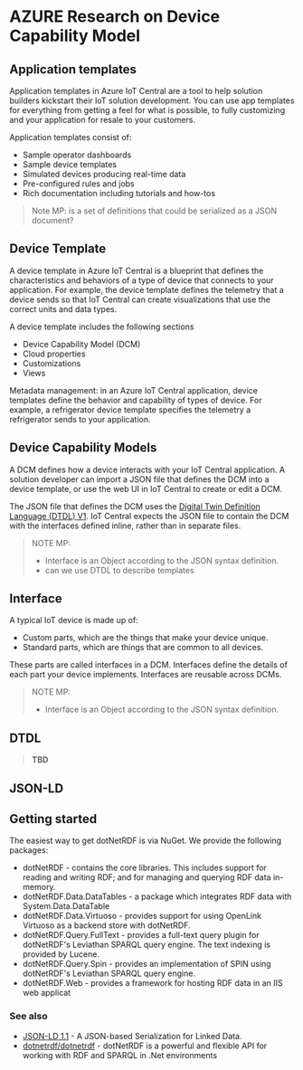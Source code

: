 # AZURE Research on Device Capability Model

## Application templates

Application templates in Azure IoT Central are a tool to help solution builders kickstart their IoT solution development. You can use app templates for everything from getting a feel for what is possible, to fully customizing and your application for resale to your customers.

Application templates consist of:

- Sample operator dashboards
- Sample device templates
- Simulated devices producing real-time data
- Pre-configured rules and jobs
- Rich documentation including tutorials and how-tos

> Note MP: is a set of definitions that could be serialized as a JSON document?

## Device Template

A device template in Azure IoT Central is a blueprint that defines the characteristics and behaviors of a type of device that connects to your application. For example, the device template defines the telemetry that a device sends so that IoT Central can create visualizations that use the correct units and data types.

A device template includes the following sections

- Device Capability Model (DCM)
- Cloud properties
- Customizations
- Views

Metadata management: in an Azure IoT Central application, device templates define the behavior and capability of types of device. For example, a refrigerator device template specifies the telemetry a refrigerator sends to your application.

## Device Capability Models

A DCM defines how a device interacts with your IoT Central application.
A solution developer can import a JSON file that defines the DCM into a device template, or use the web UI in IoT Central to create or edit a DCM. 

The JSON file that defines the DCM uses the [Digital Twin Definition Language (DTDL) V1](https://github.com/Azure/opendigitaltwins-dtdl/tree/master/DTDL). IoT Central expects the
JSON file to contain the DCM with the interfaces defined inline, rather than in separate files.

> NOTE MP:
>
>- Interface is an Object according to the JSON syntax definition.
>- can we use DTDL to describe templates
>

## Interface

A typical IoT device is made up of:

- Custom parts, which are the things that make your device unique.
- Standard parts, which are things that are common to all devices.

These parts are called interfaces in a DCM. Interfaces define the details of each part your device implements. Interfaces are reusable across DCMs.

> NOTE MP:
>
>- Interface is an Object according to the JSON syntax definition.

## DTDL

> **TBD**

## JSON-LD

## Getting started

The easiest way to get dotNetRDF is via NuGet. We provide the following packages:

- dotNetRDF - contains the core libraries. This includes support for reading and writing RDF; and for managing and querying RDF data in-memory.
- dotNetRDF.Data.DataTables - a package which integrates RDF data with System.Data.DataTable
- dotNetRDF.Data.Virtuoso - provides support for using OpenLink Virtuoso as a backend store with dotNetRDF.
- dotNetRDF.Query.FullText - provides a full-text query plugin for dotNetRDF's Leviathan SPARQL query engine. The text indexing is provided by Lucene.
- dotNetRDF.Query.Spin - provides an implementation of SPIN using dotNetRDF's Leviathan SPARQL query engine.
- dotNetRDF.Web - provides a framework for hosting RDF data in an IIS web applicat

### See also

- [JSON-LD 1.1](https://www.w3.org/TR/json-ld11/) - A JSON-based Serialization for Linked Data.
- [dotnetrdf/dotnetrdf](https://github.com/dotnetrdf/dotnetrdf#welcome) - dotNetRDF is a powerful and flexible API for working with RDF and SPARQL in .Net environments